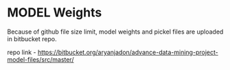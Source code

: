 # MODEL Weights

Because of github file size limit, model weights and pickel files are uploaded in bitbucket repo.

repo link - https://bitbucket.org/aryanjadon/advance-data-mining-project-model-files/src/master/


